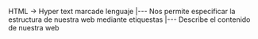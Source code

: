 HTML -> Hyper text marcade lenguaje
    |--- Nos permite especificar la estructura de nuestra web mediante etiquestas
    |--- Describe el contenido de nuestra web

